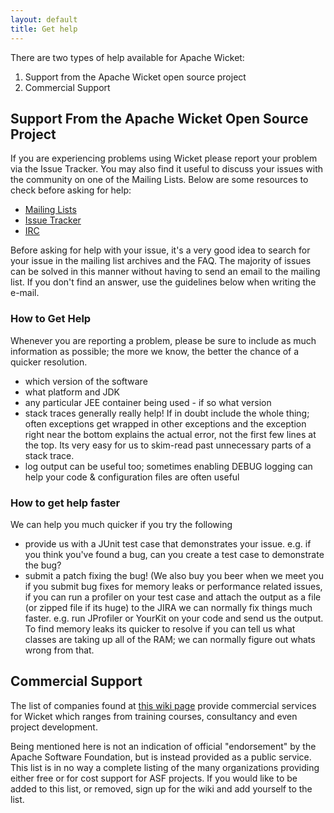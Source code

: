 ```yaml
---
layout: default
title: Get help
---
```


There are two types of help available for Apache Wicket:

1. Support from the Apache Wicket open source project
2. Commercial Support

## Support From the Apache Wicket Open Source Project ##

If you are experiencing problems using Wicket please report your problem via
the Issue Tracker. You may also find it useful to discuss your issues with the
community on one of the Mailing Lists. Below are some resources to check
before asking for help:

* [Mailing Lists](email.html)
* [Issue Tracker](https://issues.apache.org/jira/browse/WICKET)
* [IRC](irc://irc.freenode.net/%23%23wicket)

Before asking for help with your issue, it's a very good idea to search for
your issue in the mailing list archives and the FAQ. The majority of issues
can be solved in this manner without having to send an email to the mailing
list. If you don't find an answer, use the guidelines below when writing the
e-mail.

### How to Get Help ###

Whenever you are reporting a problem, please be sure to include as much
information as possible; the more we know, the better the chance of a quicker
resolution.

* which version of the software
* what platform and JDK
* any particular JEE container being used - if so what version
* stack traces generally really help! If in doubt include the whole thing;
  often exceptions get wrapped in other exceptions and the exception right
  near the bottom explains the actual error, not the first few lines at the
  top. Its very easy for us to skim-read past unnecessary parts of a stack
  trace.
* log output can be useful too; sometimes enabling DEBUG logging can help your
  code & configuration files are often useful

### How to get help faster ###

We can help you much quicker if you try the following

* provide us with a JUnit test case that demonstrates your issue. e.g. if you
  think you've found a bug, can you create a test case to demonstrate the bug?
* submit a patch fixing the bug! (We also buy you beer when we meet you if you
  submit bug fixes for memory leaks or performance related issues, if you can
  run a profiler on your test case and attach the output as a file (or zipped
  file if its huge) to the JIRA we can normally fix things much faster. e.g.
  run JProfiler or YourKit on your code and send us the output. To find memory
  leaks its quicker to resolve if you can tell us what classes are taking up
  all of the RAM; we can normally figure out whats wrong from that.

## Commercial Support ##

The list of companies found at [this wiki
page](https://cwiki.apache.org/WICKET/companies-that-provide-services.html)
provide commercial services for Wicket which ranges from training courses,
consultancy and even project development.

Being mentioned here is not an indication of official "endorsement" by the
Apache Software Foundation, but is instead provided as a public service. This
list is in no way a complete listing of the many organizations providing
either free or for cost support for ASF projects. If you would like to be
added to this list, or removed, sign up for the wiki and add yourself to the
list.
